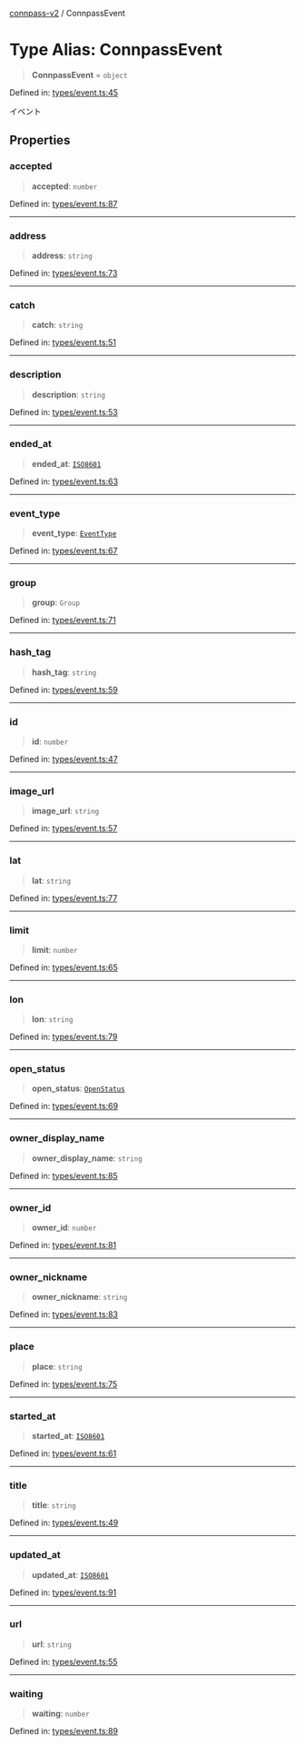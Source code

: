 [connpass-v2](../wiki/globals) / ConnpassEvent

# Type Alias: ConnpassEvent

> **ConnpassEvent** = `object`

Defined in: [types/event.ts:45](https://github.com/ryohidaka/node-connpass/blob/498bb7569eeb752a9c8dac2ec862504840e66957/src/types/event.ts#L45)

イベント

## Properties

### accepted

> **accepted**: `number`

Defined in: [types/event.ts:87](https://github.com/ryohidaka/node-connpass/blob/498bb7569eeb752a9c8dac2ec862504840e66957/src/types/event.ts#L87)

***

### address

> **address**: `string`

Defined in: [types/event.ts:73](https://github.com/ryohidaka/node-connpass/blob/498bb7569eeb752a9c8dac2ec862504840e66957/src/types/event.ts#L73)

***

### catch

> **catch**: `string`

Defined in: [types/event.ts:51](https://github.com/ryohidaka/node-connpass/blob/498bb7569eeb752a9c8dac2ec862504840e66957/src/types/event.ts#L51)

***

### description

> **description**: `string`

Defined in: [types/event.ts:53](https://github.com/ryohidaka/node-connpass/blob/498bb7569eeb752a9c8dac2ec862504840e66957/src/types/event.ts#L53)

***

### ended\_at

> **ended\_at**: [`ISO8601`](../wiki/TypeAlias.ISO8601)

Defined in: [types/event.ts:63](https://github.com/ryohidaka/node-connpass/blob/498bb7569eeb752a9c8dac2ec862504840e66957/src/types/event.ts#L63)

***

### event\_type

> **event\_type**: [`EventType`](../wiki/Enumeration.EventType)

Defined in: [types/event.ts:67](https://github.com/ryohidaka/node-connpass/blob/498bb7569eeb752a9c8dac2ec862504840e66957/src/types/event.ts#L67)

***

### group

> **group**: `Group`

Defined in: [types/event.ts:71](https://github.com/ryohidaka/node-connpass/blob/498bb7569eeb752a9c8dac2ec862504840e66957/src/types/event.ts#L71)

***

### hash\_tag

> **hash\_tag**: `string`

Defined in: [types/event.ts:59](https://github.com/ryohidaka/node-connpass/blob/498bb7569eeb752a9c8dac2ec862504840e66957/src/types/event.ts#L59)

***

### id

> **id**: `number`

Defined in: [types/event.ts:47](https://github.com/ryohidaka/node-connpass/blob/498bb7569eeb752a9c8dac2ec862504840e66957/src/types/event.ts#L47)

***

### image\_url

> **image\_url**: `string`

Defined in: [types/event.ts:57](https://github.com/ryohidaka/node-connpass/blob/498bb7569eeb752a9c8dac2ec862504840e66957/src/types/event.ts#L57)

***

### lat

> **lat**: `string`

Defined in: [types/event.ts:77](https://github.com/ryohidaka/node-connpass/blob/498bb7569eeb752a9c8dac2ec862504840e66957/src/types/event.ts#L77)

***

### limit

> **limit**: `number`

Defined in: [types/event.ts:65](https://github.com/ryohidaka/node-connpass/blob/498bb7569eeb752a9c8dac2ec862504840e66957/src/types/event.ts#L65)

***

### lon

> **lon**: `string`

Defined in: [types/event.ts:79](https://github.com/ryohidaka/node-connpass/blob/498bb7569eeb752a9c8dac2ec862504840e66957/src/types/event.ts#L79)

***

### open\_status

> **open\_status**: [`OpenStatus`](../wiki/Enumeration.OpenStatus)

Defined in: [types/event.ts:69](https://github.com/ryohidaka/node-connpass/blob/498bb7569eeb752a9c8dac2ec862504840e66957/src/types/event.ts#L69)

***

### owner\_display\_name

> **owner\_display\_name**: `string`

Defined in: [types/event.ts:85](https://github.com/ryohidaka/node-connpass/blob/498bb7569eeb752a9c8dac2ec862504840e66957/src/types/event.ts#L85)

***

### owner\_id

> **owner\_id**: `number`

Defined in: [types/event.ts:81](https://github.com/ryohidaka/node-connpass/blob/498bb7569eeb752a9c8dac2ec862504840e66957/src/types/event.ts#L81)

***

### owner\_nickname

> **owner\_nickname**: `string`

Defined in: [types/event.ts:83](https://github.com/ryohidaka/node-connpass/blob/498bb7569eeb752a9c8dac2ec862504840e66957/src/types/event.ts#L83)

***

### place

> **place**: `string`

Defined in: [types/event.ts:75](https://github.com/ryohidaka/node-connpass/blob/498bb7569eeb752a9c8dac2ec862504840e66957/src/types/event.ts#L75)

***

### started\_at

> **started\_at**: [`ISO8601`](../wiki/TypeAlias.ISO8601)

Defined in: [types/event.ts:61](https://github.com/ryohidaka/node-connpass/blob/498bb7569eeb752a9c8dac2ec862504840e66957/src/types/event.ts#L61)

***

### title

> **title**: `string`

Defined in: [types/event.ts:49](https://github.com/ryohidaka/node-connpass/blob/498bb7569eeb752a9c8dac2ec862504840e66957/src/types/event.ts#L49)

***

### updated\_at

> **updated\_at**: [`ISO8601`](../wiki/TypeAlias.ISO8601)

Defined in: [types/event.ts:91](https://github.com/ryohidaka/node-connpass/blob/498bb7569eeb752a9c8dac2ec862504840e66957/src/types/event.ts#L91)

***

### url

> **url**: `string`

Defined in: [types/event.ts:55](https://github.com/ryohidaka/node-connpass/blob/498bb7569eeb752a9c8dac2ec862504840e66957/src/types/event.ts#L55)

***

### waiting

> **waiting**: `number`

Defined in: [types/event.ts:89](https://github.com/ryohidaka/node-connpass/blob/498bb7569eeb752a9c8dac2ec862504840e66957/src/types/event.ts#L89)
